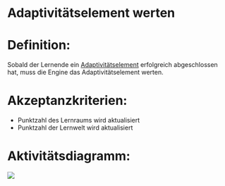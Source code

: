 # Adaptivitätselement werten


# Definition:
Sobald der Lernende ein [Adaptivitätselement](Adaptivitätselement-GE.md) erfolgreich abgeschlossen hat, muss die Engine das Adaptivitätselement werten.

# Akzeptanzkriterien: 
- Punktzahl des Lernraums wird aktualisiert
- Punktzahl der Lernwelt wird aktualisiert

# Aktivitätsdiagramm:
![](imageEngineAdaptivitätselementWerten.png)